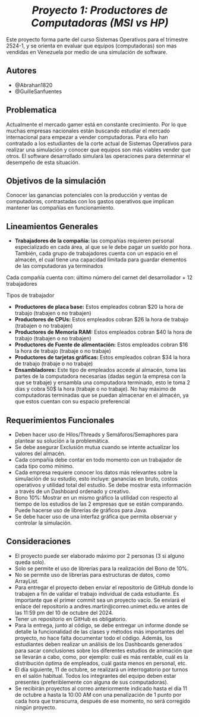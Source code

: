 <h1 align='center'><em> Proyecto 1: Productores de Computadoras (MSI vs HP) </em></h1>
</hl>

Este proyecto forma parte del curso Sistemas Operativos para el trimestre 2524-1, y se orienta en evaluar que equipos (computadoras) son mas vendidas en Venezuela por medio de una simulación de software.

<h2> Autores </h2>
</hl>

<ul>
	<li>@Abrahan1820</li>
	<li>@GuilleSanfuentes</li>
</ul>

<h2>Problematica</h2>
</hl>

Actualmente el mercado gamer está en constante crecimiento. Por lo que  muchas empresas nacionales están buscando estudiar el mercado internacional  para empezar a vender computadoras. Para ello han contratado a los estudiantes  de la corte actual de Sistemas Operativos para realizar una simulación y conocer  que equipos son más viables vender que otros. El software desarrollado simulará las operaciones para determinar el desempeño de esta situación.

<h2>Objetivos de la simulación</h2>
</hl>

Conocer las ganancias potenciales con la  producción y ventas de computadoras, contrastadas con los gastos operativos que  implican mantener las compañías en funcionamiento.

<h2>Lineamientos Generales</h2>
</hl>

<ul>
	<li><b>Trabajadores de la compañia: </b> las compañías requieren personal  especializado en cada área, al que se le debe pagar un sueldo por hora.  También, cada grupo de trabajadores cuenta con un espacio en el almacén,  el cual tiene una capacidad limitada para guardar elementos de las  computadoras ya terminados</li>
</ul>

Cada compañía cuenta con: último número del carnet del desarrollador +  12 trabajadores  

Tipos de trabajador

<ul>
	<li><b>Productores de placa base:</b> Estos empleados cobran $20 la hora de  trabajo (trabajen o no trabajen)</li>
	<li><b>Productores de CPUs:</b> Estos empleados cobran $26 la hora de  trabajo (trabajen o no trabajen)</li>
	<li><b>Productores de Memoria RAM:</b> Estos empleados cobran $40 la hora  de trabajo (trabajen o no trabajen)</li>
	<li><b>Productores de Fuente de alimentación:</b> Estos empleados cobran  $16 la hora de trabajo (trabaje o no trabaje)</li>
	<li><b>Productores de tarjetas gráficas:</b> Estos empleados cobran $34 la  hora de trabajo (trabaje o no trabaje)</li>
	<li><b> Ensambladores:</b> Este tipo de empleados accede al almacén, toma las partes  de la computadora necesarias (dadas según la empresa con la que se  trabaje) y ensambla una computadora terminado, esto le toma 2 días y  cobra 50$ la hora (trabaje o no trabaje). No hay máximo de computadoras  terminadas que se puedan almacenar en el almacén, ya que estos cuentan  con su espacio preferencial  
</li>
</ul>

<h2>Requerimientos Funcionales</h2>
</hl>

<ul>
	<li>Deben hacer uso de Hilos/Threads y Semáforos/Semaphores para plantear  su solución a la problemática.  </li>
 	<li>Se debe asegurar Exclusión mutua cuando se intente actualizar los valores  del almacén. </li>
  	<li>Cada compañía debe contar en todo momento con un trabajador de cada  tipo como mínimo. </li>
	<li>Cada empresa requiere conocer los datos más relevantes sobre la simulación  de su estudio, esto incluye: ganancias en bruto, costos operativos y  utilidad total del estudio. Se debe mostrar esta información a través de un  Dashboard ordenado y creativo.  </li>
 	<li>Bono 10%: Mostrar en un mismo gráfico la utilidad con respecto al tiempo de  los estudios de las 2 empresas que se están comparando. Puede hacerse  uso de librerías de gráficos para Java.</li>
  	<li>Se debe hacer uso de una interfaz gráfica que permita observar y controlar la simulación.</li>
	
</ul>

<h2>Consideraciones</h2>
</hl>

<ul>
	<li>El proyecto puede ser elaborado máximo por 2 personas (3 si alguno queda  solo).</li>
	<li>Solo se permite el uso de librerías para la realización del Bono de 10%. </li>
	<li>No se permite uso de librerías para estructuras de datos, como ArrayList.</li>
	<li>Para entregar el proyecto deben enviar el repositorio de GitHub donde lo  trabajen a fin de validar el trabajo individual de cada estudiante. Es  importante que el primer commit sea un proyecto vacío. Se enviará el enlace  del repositorio a andres.martin@correo.unimet.edu.ve antes de las 11:59 pm  del 10 de octubre del 2024.</li>
	<li>Tener un repositorio en GitHub es obligatorio. </li>
	<li>Para la entrega, junto al código, se debe entregar un informe donde se detalle la funcionalidad de las clases y métodos más importantes del  proyecto, no hace falta documentar todo el código. Además, los estudiantes  deben realizar un análisis de los Dashboards generados para sacar  conclusiones sobre los diferentes estudios de animación que se llevarán a  cabo, como, por ejemplo: cuál es más rentable, cuál es la distribución óptima  de empleados, cuál gasta menos en personal, etc.  </li>
	<li>El día siguiente, 11 de octubre, se realizará un interrogatorio por turnos en  el salón habitual. Todos los integrantes del equipo deben estar presentes  (preferiblemente con alguna de sus computadoras).  </li>
	<li>Se recibirán proyectos al correo anteriormente indicado hasta el día 11 de  octubre a hasta la 10:00 AM con una penalización de 1 punto por cada hora que transcurra, después de ese momento, no será  corregido ningún proyecto. 	</li>
</ul>

